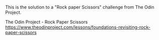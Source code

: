 This is the solution to a "Rock paper Scissors" challenge from The Odin Project.

The Odin Project - Rock Paper Scissors
https://www.theodinproject.com/lessons/foundations-revisiting-rock-paper-scissors
